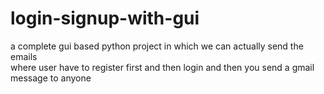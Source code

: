 # login-signup-with-gui
a complete gui based python project in which we can actually send the emails  
where user have to register first and then login and then you send a gmail message to anyone
